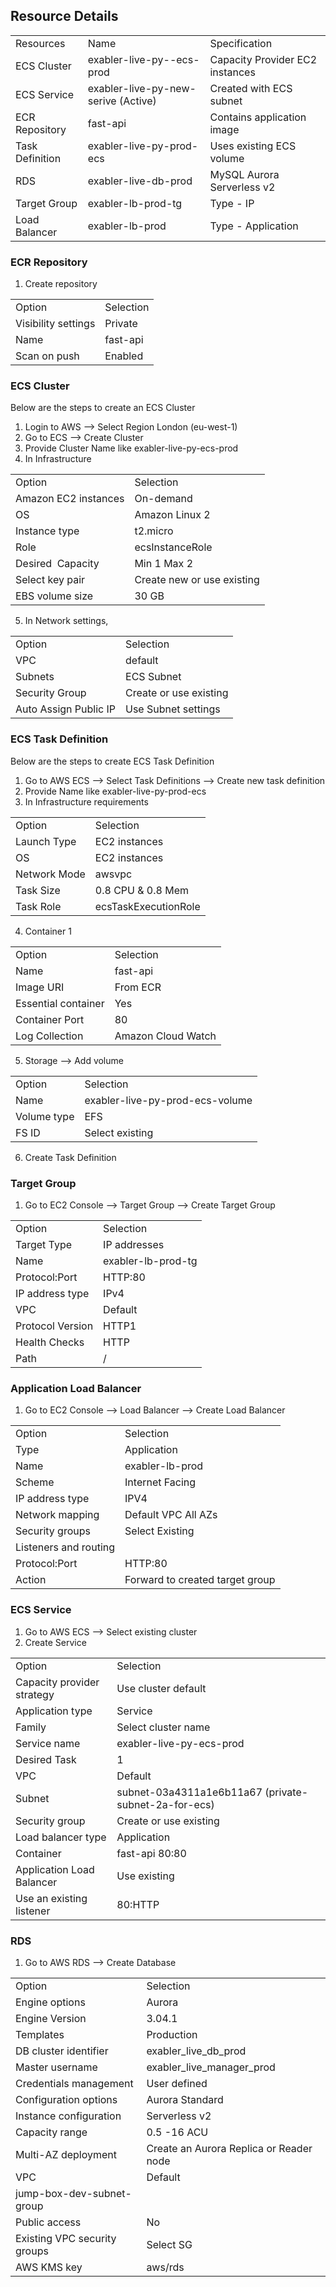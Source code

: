 
## Resource Details

|   |   |   |
|---|---|---|
  |Resources|Name|Specification|
  |ECS Cluster|exabler-live-py--ecs-prod|Capacity Provider EC2 instances|
  |ECS Service|exabler-live-py-new-serive (Active)|Created with ECS subnet|
  |ECR Repository|fast-api|Contains application image|
  |Task Definition|exabler-live-py-prod-ecs|Uses existing ECS volume|
  |RDS|exabler-live-db-prod|MySQL Aurora Serverless v2|
  |Target Group|exabler-lb-prod-tg|Type - IP|
  |Load Balancer|exabler-lb-prod|Type - Application|

### ECR Repository

1. Create repository

|   |   |
|---|---|
 |Option|Selection|
|Visibility settings|Private|
|Name|fast-api|
|Scan on push|Enabled|

### ECS Cluster

Below are the steps to create an ECS Cluster

1. Login to AWS --> Select Region London (eu-west-1)
2. Go to ECS --> Create Cluster
3. Provide Cluster Name like exabler-live-py-ecs-prod
4. In Infrastructure

|   |   |
|---|---|
 |Option|Selection|
 |Amazon EC2 instances|On-demand|
 |OS|Amazon Linux 2|
 |Instance type|t2.micro|
 |Role|ecsInstanceRole|
 |Desired  Capacity|Min 1 Max 2|
 |Select key pair|Create new or use existing|
 |EBS volume size|30 GB|
 
   
5. In Network settings,

|   |   |
|---|---|
 |Option|Selection|
 |VPC|default|
 |Subnets|ECS Subnet|
 |Security Group|Create or use existing|
 |Auto Assign Public IP|Use Subnet settings|


### ECS Task Definition

Below are the steps to create ECS Task Definition

1. Go to AWS ECS --> Select Task Definitions --> Create new task definition
2. Provide Name like exabler-live-py-prod-ecs
3. In Infrastructure requirements 

|   |   |
|---|---|
 |Option|Selection|
|Launch Type|EC2 instances|
|OS|EC2 instances|
|Network Mode|awsvpc|
|Task Size|0.8 CPU & 0.8 Mem|
|Task Role|ecsTaskExecutionRole|

4. Container 1

|   |   |
|---|---|
 |Option|Selection|
|Name|fast-api|
|Image URI|From ECR|
|Essential container|Yes|
|Container Port|80|
|Log Collection|Amazon Cloud Watch|

 5. Storage --> Add volume

|   |   |
|---|---|
 |Option|Selection|
|Name|exabler-live-py-prod-ecs-volume|
|Volume type|EFS|
|FS ID|Select existing|

6. Create Task Definition

### Target Group

1. Go to EC2 Console --> Target Group --> Create Target Group

|   |   |
|---|---|
 |Option|Selection|
|Target Type|IP addresses|
|Name|exabler-lb-prod-tg|
|Protocol:Port|HTTP:80|
|IP address type|IPv4|
|VPC|Default|
|Protocol Version|HTTP1|
|Health Checks|HTTP|
|Path|/|

### Application Load Balancer

1. Go to EC2 Console --> Load Balancer --> Create Load Balancer

|   |   |
|---|---|
 |Option|Selection|
|Type|Application|
|Name|exabler-lb-prod|
|Scheme|Internet Facing|
|IP address type|IPV4|
|Network mapping|Default VPC All AZs|
|Security groups|Select Existing|
|Listeners and routing||
|Protocol:Port|HTTP:80|
|Action|Forward to created target group|

### ECS Service

1. Go to AWS ECS --> Select existing cluster
2. Create Service

|   |   |
|---|---|
 |Option|Selection|
|Capacity provider strategy|Use cluster default|
|Application type|Service|
|Family|Select cluster name|
|Service name|exabler-live-py-ecs-prod|
|Desired Task|1|
|VPC|Default|
|Subnet|subnet-03a4311a1e6b11a67 (private-subnet-2a-for-ecs)|
|Security group|Create or use existing|
|Load balancer type|Application|
|Container|fast-api 80:80|
|Application Load Balancer|Use existing|
|Use an existing listener|80:HTTP|

### RDS

1. Go to AWS RDS --> Create Database

|   |   |
|---|---|
 |Option|Selection|
|Engine options|Aurora|
|Engine Version|3.04.1|
|Templates|Production|
|DB cluster identifier|exabler_live_db_prod|
|Master username|exabler_live_manager_prod|
|Credentials management|User defined|
|Configuration options|Aurora Standard|
|Instance configuration|Serverless v2|
|Capacity range|0.5 -16 ACU|
|Multi-AZ deployment|Create an Aurora Replica or Reader node|
|VPC|Default|
|jump-box-dev-subnet-group||
|Public access|No|
|Existing VPC security groups|Select SG|
|AWS KMS key|aws/rds|

